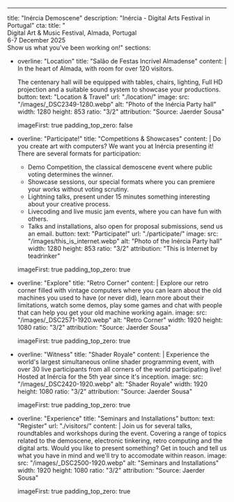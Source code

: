---
title: "Inércia Demoscene"
description: "Inércia - Digital Arts Festival in Portugal"
cta:
  title: "<br />Digital Art & Music Festival, Almada, Portugal<br />6-7 December 2025<br />Show us what you've been working on!"
sections:
  - overline: "Location"
    title: "Salão de Festas Incrível Almadense"
    content: |
      In the heart of Almada, with room for over 120 visitors.

      The centenary hall will be equipped with tables, chairs, lighting, Full HD projection and a suitable sound system to showcase your productions.
    button:
      text: "Location & Travel"
      url: "./location/"
    image:
      src: "/images/_DSC2349-1280.webp"
      alt: "Photo of the Inércia Party hall"
      width: 1280
      height: 853
      ratio: "3/2"
      attribution: "Source: Jaerder Sousa"

    imageFirst: true
    padding_top_zero: false

  - overline: "Participate!"
    title: "Competitions & Showcases"
    content: |
      Do you create art with computers? We want you at Inércia presenting it! There are several formats for participation:
      * Demo Competition, the classical demoscene event where public voting determines the winner.
      * Showcase sessions, our special formats where you can premiere your works without voting scrutiny.
      * Lightning talks, present under 15 minutes something interesting about your creative process. 
      * Livecoding and live music jam events, where you can have fun with others.
      * Talks and installations, also open for proposal submissions, send us an email.
    button:
      text: "Participate!"
      url: "./participate/"
    image:
      src: "/images/this_is_internet.webp"
      alt: "Photo of the Inércia Party hall"
      width: 1280
      height: 853
      ratio: "3/2"
      attribution: "This is Internet by teadrinker"

    imageFirst: true
    padding_top_zero: true

  - overline: "Explore"
    title: "Retro Corner"
    content: |
      Explore our retro corner filled with vintage computers where you can learn about the old machines you used to have (or never did), learn more about their limitations, watch some demos, play some games and chat with people that can help you get your old machine working again.
    image:
      src: "/images/_DSC2571-1920.webp"
      alt: "Retro Corner"
      width: 1920
      height: 1080
      ratio: "3/2"
      attribution: "Source: Jaerder Sousa"

    imageFirst: true
    padding_top_zero: true

  - overline: "Witness"
    title: "Shader Royale"
    content: |
      Experience the world's largest simultaneous online shader programming event, with over 30 live participants from all corners of the world participating live! Hosted at Inércia for the 5th year since it's inception.
    image:
      src: "/images/_DSC2420-1920.webp"
      alt: "Shader Royale"
      width: 1920
      height: 1080
      ratio: "3/2"
      attribution: "Source: Jaerder Sousa"

    imageFirst: true
    padding_top_zero: true

  - overline: "Experience"
    title: "Seminars and Installations"
    button:
      text: "Register"
      url: "./visitors/"
    content: |
      Join us for several talks, roundtables and workshops during the event. Covering a range of topics related to the demoscene, electronic tinkering, retro computing and the digital arts. Would you like to present something? Get in touch and tell us what you have in mind and we'll try to accomodate within reason.
    image:
      src: "/images/_DSC2500-1920.webp"
      alt: "Seminars and Installations"
      width: 1920
      height: 1080
      ratio: "3/2"
      attribution: "Source: Jaerder Sousa"

    imageFirst: true
    padding_top_zero: true


